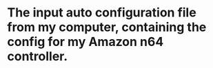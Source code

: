 # The input auto configuration file from my computer, containing the config for my Amazon n64 controller.
